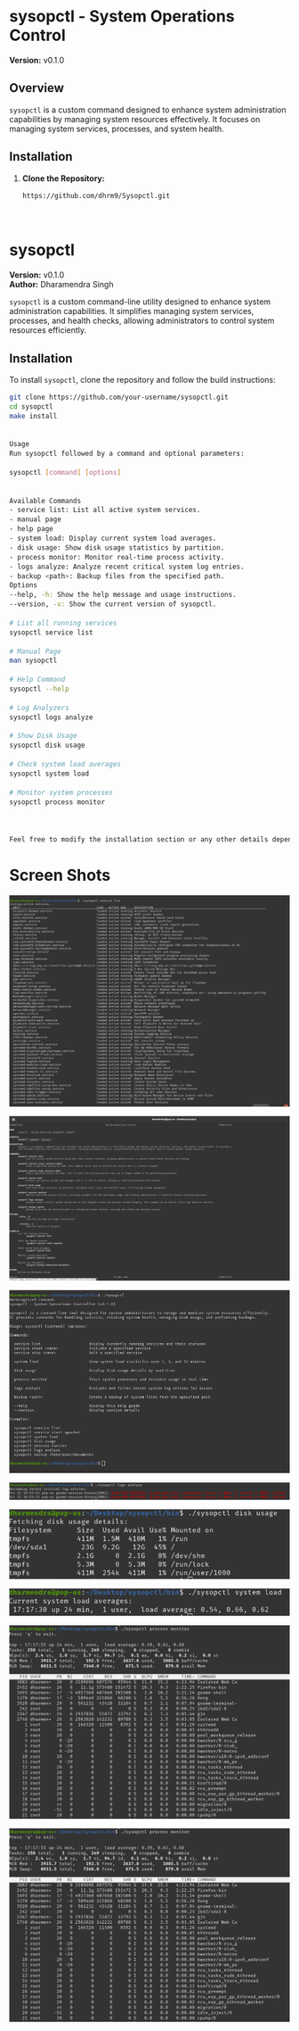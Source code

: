 # sysopctl - System Operations Control

**Version:** v0.1.0

## Overview

`sysopctl` is a custom command designed to enhance system administration capabilities by managing system resources effectively. It focuses on managing system services, processes, and system health.

## Installation

1. **Clone the Repository:**

   ```bash
   https://github.com/dhrm9/Sysopctl.git
   



# sysopctl

**Version:** v0.1.0  
**Author:** Dharamendra Singh

`sysopctl` is a custom command-line utility designed to enhance system administration capabilities. It simplifies managing system services, processes, and health checks, allowing administrators to control system resources efficiently.

## Installation

To install `sysopctl`, clone the repository and follow the build instructions:

```bash
git clone https://github.com/your-username/sysopctl.git
cd sysopctl
make install


Usage
Run sysopctl followed by a command and optional parameters:

sysopctl [command] [options]


Available Commands
- service list: List all active system services.
- manual page
- help page 
- system load: Display current system load averages.
- disk usage: Show disk usage statistics by partition.
- process monitor: Monitor real-time process activity.
- logs analyze: Analyze recent critical system log entries.
- backup <path>: Backup files from the specified path.
Options
--help, -h: Show the help message and usage instructions.
--version, -v: Show the current version of sysopctl.

# List all running services
sysopctl service list

# Manual Page
man sysopctl

# Help Command
sysopctl --help

# Log Analyzers
sysopctl logs analyze

# Show Disk Usage
sysopctl disk usage

# Check system load averages
sysopctl system load

# Monitor system processes
sysopctl process monitor



Feel free to modify the installation section or any other details depending on your repository setup.
```

# Screen Shots

![Screenshot from 2024-10-15 19-54-55](./images/Screenshot%20from%202024-10-22%2017-12-53.png)

![Screenshot from 2024-10-15 19-51-04](./images/Screenshot%20from%202024-10-22%2017-08-59.png)

![Screenshot from 2024-10-15 19-51-13](./images/Screenshot%20from%202024-10-22%2017-12-21.png)

![Screenshot from 2024-10-15 19-55-37](./images/Screenshot%20from%202024-10-22%2017-16-23.png)

![Screenshot from 2024-10-15 19-59-17](./images/Screenshot%20from%202024-10-22%2017-17-12.png)

![Screenshot from 2024-10-15 19-59-35](./images/Screenshot%20from%202024-10-22%2017-17-38.png)

![Screenshot from 2024-10-15 20-00-13](./images/Screenshot%20from%202024-10-22%2017-18-05.png)

![Screenshot from 2024-10-15 20-00-42](./images/Screenshot%20from%202024-10-22%2017-18-05.png)







